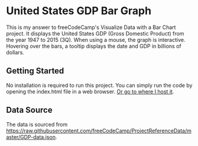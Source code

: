 # United States GDP Bar Graph

This is my answer to freeCodeCamp's Visualize Data with a Bar Chart project. It displays the United States GDP (Gross Domestic Product) from the year 1947 to 2015 (3Q). When using a mouse, the graph is interactive. Hovering over the bars, a tooltip displays the date and GDP in billions of dollars.

## Getting Started

No installation is required to run this project. You can simply run the code by opening the index.html file in a web browser. [Or go to where I host it](robiniversen.com/visualize-data-with-a-bar-chart).

## Data Source

The data is sourced from https://raw.githubusercontent.com/freeCodeCamp/ProjectReferenceData/master/GDP-data.json.
